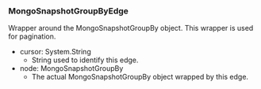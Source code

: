 ### MongoSnapshotGroupByEdge
Wrapper around the MongoSnapshotGroupBy object. This wrapper is used for pagination.

- cursor: System.String
  - String used to identify this edge.
- node: MongoSnapshotGroupBy
  - The actual MongoSnapshotGroupBy object wrapped by this edge.
